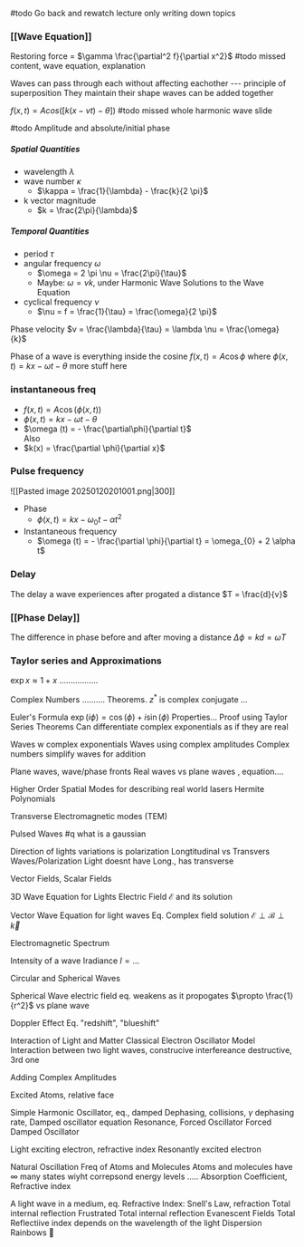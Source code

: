 #todo Go back and rewatch lecture
only writing down topics

### [[Wave Equation]]
Restoring force = $\gamma \frac{\partial^2 f}{\partial x^2}$
#todo missed content, wave equation, explanation

Waves can pass through each without affecting eachother --- principle of superposition
They maintain their shape
waves can be added together

$f(x, t) = Acos([k(x - vt) - \theta])$
#todo missed whole harmonic wave slide

#todo Amplitude and absolute/initial phase

##### Spatial Quantities 
* wavelength $\lambda$
* wave number $\kappa$
	* $\kappa = \frac{1}{\lambda} - \frac{k}{2 \pi}$
* k vector magnitude
	* $k = \frac{2\pi}{\lambda}$
##### Temporal Quantities 
* period $\tau$
* angular frequency $\omega$
	* $\omega = 2 \pi \nu = \frac{2\pi}{\tau}$
	* Maybe: $\omega = vk$, under Harmonic Wave Solutions to the Wave Equation
* cyclical frequency $\nu$
	* $\nu = f = \frac{1}{\tau} = \frac{\omega}{2 \pi}$

	
Phase velocity
$v = \frac{\lambda}{\tau} = \lambda \nu = \frac{\omega}{k}$

Phase of a wave is everything inside the cosine
$f(x, t) = A \cos \phi$ where $\phi(x, t) = kx - \omega t - \theta$
more stuff here
### instantaneous freq
* $f(x, t) = A \cos{(\phi (x, t))}$
* $\phi(x, t) = kx - \omega t - \theta$
* $\omega (t) = - \frac{\partial\phi}{\partial t}$	
Also
* $k(x) = \frac{\partial \phi}{\partial x}$

### Pulse frequency
![[Pasted image 20250120201001.png|300]]
* Phase
	* $\phi(x, t) = kx - \omega_{0} t - \alpha t^2$
* Instantaneous frequency
	* $\omega (t) = - \frac{\partial \phi}{\partial t} = \omega_{0} + 2 \alpha t$
### Delay
The delay a wave experiences after progated a distance
$T = \frac{d}{v}$
### [[Phase Delay]]
The difference in phase before and after moving a distance
$\Delta \phi = kd = \omega T$

### Taylor series and Approximations
$\exp x \approx 1 + x$
.................

Complex Numbers
..........
Theorems.
$z^*$ is complex conjugate
...

Euler's Formula
$\exp(i \phi) = \cos(\phi) + i\sin(\phi)$
Properties...
Proof using Taylor Series
Theorems
Can differentiate complex exponentials as if they are real

Waves w complex exponentials
Waves using complex amplitudes
Complex numbers simplify waves for addition

Plane waves, wave/phase fronts
Real waves vs plane waves , equation....

Higher Order Spatial Modes for describing real world lasers
Hermite Polynomials

Transverse Electromagnetic modes (TEM)

Pulsed Waves
#q what is a gaussian

Direction of lights variations is polarization
Longtitudinal vs Transvers Waves/Polarization
Light doesnt have Long., has transverse

Vector Fields, Scalar Fields

3D Wave Equation for Lights Electric Field $\mathcal{E}$ and its solution

Vector Wave Equation for light waves
Eq.
Complex field solution
$\mathcal{E} \perp \mathcal{B} \perp \vec{k}$

Electromagnetic Spectrum

Intensity of a wave
Iradiance
$I = \dots$

Circular and Spherical Waves

Spherical Wave electric field
eq.
weakens as it propogates $\propto \frac{1}{r^2}$
vs plane wave

Doppler Effect
Eq.
"redshift", "blueshift"

Interaction of Light and Matter
Classical Electron Oscillator Model
Interaction between two light waves, construcive interfereance destructive, 3rd one

Adding Complex Amplitudes

Excited Atoms, relative face

Simple Harmonic Oscillator, eq., damped
Dephasing, collisions, $\gamma$ dephasing rate, Damped oscillator equation
Resonance, Forced Oscillator
Forced Damped Oscillator

Light exciting electron, refractive index
Resonantly excited electron

Natural Oscillation Freq of Atoms and Molecules
Atoms and molecules have $\infty$ many states wiyht correpsond energy levels
.....
Absorption Coefficient, Refractive index

A light wave in a medium, eq.
Refractive Index: Snell's Law, refraction
Total internal reflection
Frustrated Total internal reflection
Evanescent Fields
Total Reflectiive index depends on the wavelength of the light
Dispersion
Rainbows 🌈